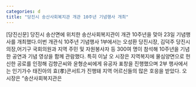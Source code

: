 ```yaml
---
categories: d
title: "당진시 송산사회복지관 개관 10주년 기념행사 개최"
---
```

[당진신문] 당진시 송산면에 위치한 송산사회복지관이 개관 10주년을 맞아 23일 기념행사를 개최했다.이번 개관식 10주년 기념행사 1부에서는 오성환 당진시장, 김덕주 당진시의장,어기구 국회의원과 지역 주민 및 자원봉사자 등 300여 명이 참석해 10주년을 기념한 공연과 기념 영상을 함께 관람했다. 특히 이날 오 시장은 지역복지에 물심양면으로 헌신한 공로를 인정해 김향곤씨와 윤형순씨에게 유공자 표창을 진행했으며 2부 행사에서는 인기가수 태진아의 효(孝)콘서트가 진행돼 지역 어르신들의 많은 호응을 받았다. 오 시장은 “송산사회복지관은